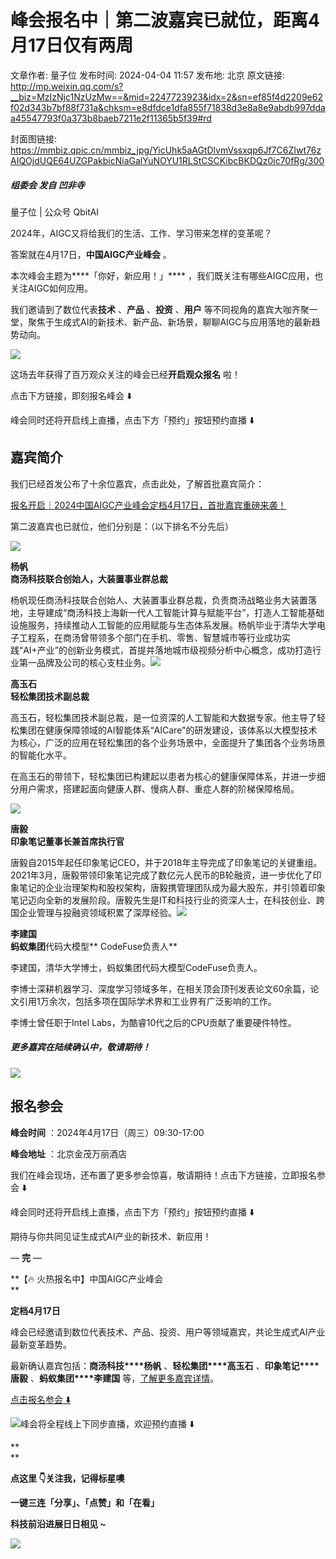 # 峰会报名中｜第二波嘉宾已就位，距离4月17日仅有两周

文章作者: 量子位
发布时间: 2024-04-04 11:57
发布地: 北京
原文链接: http://mp.weixin.qq.com/s?__biz=MzIzNjc1NzUzMw==&mid=2247723923&idx=2&sn=ef85f4d2209e62f02d343b7bf88f731a&chksm=e8dfdce1dfa855f71838d3e8a8e9abdb997ddaa45547793f0a373b8baeb7211e2f11365b5f39#rd

封面图链接: https://mmbiz.qpic.cn/mmbiz_jpg/YicUhk5aAGtDlvmVssxqp6Jf7C6ZIwt76zAIQOjdUQE64UZGPakbicNiaGalYuNOYU1RLStCSCKibcBKDQz0ic70fRg/300

##### 组委会 发自 凹非寺  
量子位 | 公众号 QbitAI

2024年，AIGC又将给我们的生活、工作、学习带来怎样的变革呢？

答案就在4月17日，**中国AIGC产业峰会** 。

本次峰会主题为****「你好，新应用！」**** ，我们既关注有哪些AIGC应用，也关注AIGC如何应用。

我们邀请到了数位代表**技术** 、**产品** 、**投资** 、**用户**
等不同视角的嘉宾大咖齐聚一堂，聚焦于生成式AI的新技术、新产品、新场景，聊聊AIGC与应用落地的最新趋势动向。

![](https://mmbiz.qpic.cn/mmbiz_jpg/YicUhk5aAGtD0R2qpPBPlib3FSM6C4uAZoib2NuCIF8oqjV0S3OcJHpzlCD6EZevX5ywydlA37EjkuTic78WLR02gg/640?wx_fmt=jpeg&from=appmsg)

这场去年获得了百万观众关注的峰会已经**开启观众报名** 啦！  

点击下方链接，即刻报名峰会 ⬇️

峰会同时还将开启线上直播，点击下方「预约」按钮预约直播 ⬇️

## 嘉宾简介

我们已经首发公布了十余位嘉宾，点击此处，了解首批嘉宾简介：

[报名开启｜2024中国AIGC产业峰会定档4月17日，首批嘉宾重磅来袭！](http://mp.weixin.qq.com/s?__biz=MzIzNjc1NzUzMw==&mid=2247722395&idx=1&sn=c478e1412a1e73310066307817e50b7b&chksm=e8dfd2e9dfa85bff0eb3efe9cd8f701e89086d49027d0e5c80f36f28f02468177b6b111533fb&scene=21#wechat_redirect)

第二波嘉宾也已就位，他们分别是：（以下排名不分先后）

![](https://mmbiz.qpic.cn/mmbiz_png/YicUhk5aAGtDlvmVssxqp6Jf7C6ZIwt76zrRT5U5KT4oAqgSh3ISnibEP7iavuZy7FhEJwRdegoBCo1CiczibiaVpxLw/640?wx_fmt=png&from=appmsg)

**杨帆**  
**商汤科技联合创始人，大装置事业群总裁**

杨帆现任商汤科技联合创始人、大装置事业群总裁，负责商汤战略业务大装置落地，主导建成“商汤科技上海新一代人工智能计算与赋能平台”，打造人工智能基础设施服务，持续推动人工智能的应用赋能与生态体系发展。杨帆毕业于清华大学电子工程系，在商汤曾带领多个部门在手机、零售、智慧城市等行业成功实践“AI+产业”的创新业务模式，首提并落地城市级视频分析中心概念，成功打造行业第一品牌及公司的核心支柱业务。![](https://mmbiz.qpic.cn/mmbiz_png/YicUhk5aAGtDlvmVssxqp6Jf7C6ZIwt76kNDSPTBP5EDXItxtaoNLgRGQRwJEIvHbL5xSaRTf5iajhOuYH3qYB2g/640?wx_fmt=png&from=appmsg)

**高玉石**  
**轻松集团技术副总裁**

高玉石，轻松集团技术副总裁，是一位资深的人工智能和大数据专家。他主导了轻松集团在健康保障领域的AI智能体系“AICare"的研发建设，该体系以大模型技术为核心，广泛的应用在轻松集团的各个业务场景中，全面提升了集团各个业务场景的智能化水平。

在高玉石的带领下，轻松集团已构建起以患者为核心的健康保障体系，并进一步细分用户需求，搭建起面向健康人群、慢病人群、重症人群的阶梯保障格局。

![](https://mmbiz.qpic.cn/mmbiz_png/YicUhk5aAGtDlvmVssxqp6Jf7C6ZIwt76EZOEHjia2mqkmWHVTunJ4xg2yic2PMibFomZVZkPCzdLR7na12yy5bC0w/640?wx_fmt=png&from=appmsg)

**唐毅**  
**印象笔记董事长兼首席执行官**

唐毅自2015年起任印象笔记CEO，并于2018年主导完成了印象笔记的关键重组。2021年3月，唐毅带领印象笔记完成了数亿元人民币的B轮融资，进一步优化了印象笔记的企业治理架构和股权架构，唐毅携管理团队成为最大股东，并引领着印象笔记迈向全新的发展阶段。唐毅先生是IT和科技行业的资深人士，在科技创业、跨国企业管理与投融资领域积累了深厚经验。![](https://mmbiz.qpic.cn/mmbiz_png/YicUhk5aAGtDlvmVssxqp6Jf7C6ZIwt76ReunH1mkY5qcXUY7mK9ibpMngsfyEqib2CSbVZJbdznxDOqoMmoudBjg/640?wx_fmt=png&from=appmsg)

**李建国**  
**蚂蚁集团**代码大模型** CodeFuse负责人**

李建国，清华大学博士，蚂蚁集团代码大模型CodeFuse负责人。

李博士深耕机器学习、深度学习领域多年，在相关顶会顶刊发表论文60余篇，论文引用1万余次，包括多项在国际学术界和工业界有广泛影响的工作。

李博士曾任职于Intel Labs，为酷睿10代之后的CPU贡献了重要硬件特性。

##### 更多嘉宾在陆续确认中，敬请期待！

![](https://mmbiz.qpic.cn/mmbiz_png/YicUhk5aAGtDlvmVssxqp6Jf7C6ZIwt76czJxj8jLzjd03fJXENFC9wk1geAFNHqP7Zoxk8zDzvqEK3ibRk8eOBQ/640?wx_fmt=png&from=appmsg)

## 报名参会

**峰会时间** ：2024年4月17日（周三）09:30-17:00

**峰会地址** ：北京金茂万丽酒店

我们在峰会现场，还布置了更多参会惊喜，敬请期待！点击下方链接，立即报名参会 ⬇️

峰会同时还将开启线上直播，点击下方「预约」按钮预约直播 ⬇️

期待与你共同见证生成式AI产业的新技术、新应用！

— **完** —

**【🔥 火热报名中】中国AIGC产业峰会  
**

**定档4月17日**

峰会已经邀请到数位代表技术、产品、投资、用户等领域嘉宾，共论生成式AI产业最新变革趋势。

最新确认嘉宾包括：**商汤科技****杨帆** 、**轻松集团****高玉石** 、**印象笔记****唐毅** 、**蚂蚁集团****李建国**
等，[了解更多嘉宾详情](http://mp.weixin.qq.com/s?__biz=MzIzNjc1NzUzMw==&mid=2247722395&idx=1&sn=c478e1412a1e73310066307817e50b7b&chksm=e8dfd2e9dfa85bff0eb3efe9cd8f701e89086d49027d0e5c80f36f28f02468177b6b111533fb&scene=21#wechat_redirect)。

[点击报名参会 ⬇️]()

[![](https://mmbiz.qpic.cn/mmbiz_jpg/YicUhk5aAGtDlvmVssxqp6Jf7C6ZIwt76oeI4gxNbx0FeUWTz1cCt7LSj2n8f0C2qxYHA6odjoROc20D0ujkVRg/640?wx_fmt=jpeg&from=appmsg)]()峰会将全程线上下同步直播，欢迎预约直播
⬇️

**  
**

**点这里 👇关注我，记得标星噢**

**一键三连「分享」、「点赞」和「在看」**

**科技前沿进展日日相见 ~**

![](https://mmbiz.qpic.cn/mmbiz_svg/g9RQicMD01M0tYoRQT2cMQRmPS5ZDyrrfzeksiay90KaDzlGBH61icqHxmgFKfvfXtVuwTHV740CDLAaXU1LIfZyoJEpYKcRIiaE/640?wx_fmt=svg)

